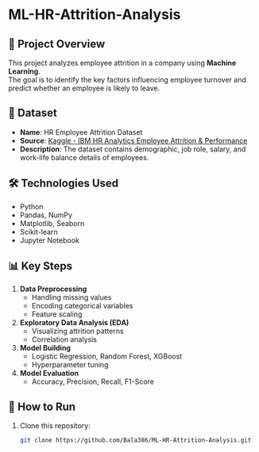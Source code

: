 # ML-HR-Attrition-Analysis

## 📌 Project Overview
This project analyzes employee attrition in a company using **Machine Learning**.  
The goal is to identify the key factors influencing employee turnover and predict whether an employee is likely to leave.

## 📂 Dataset
- **Name**: HR Employee Attrition Dataset  
- **Source**: [Kaggle - IBM HR Analytics Employee Attrition & Performance](https://www.kaggle.com/datasets/pavansubhasht/ibm-hr-analytics-attrition-dataset)  
- **Description**: The dataset contains demographic, job role, salary, and work-life balance details of employees.

## 🛠️ Technologies Used
- Python
- Pandas, NumPy
- Matplotlib, Seaborn
- Scikit-learn
- Jupyter Notebook

## 📊 Key Steps
1. **Data Preprocessing**  
   - Handling missing values  
   - Encoding categorical variables  
   - Feature scaling  
2. **Exploratory Data Analysis (EDA)**  
   - Visualizing attrition patterns  
   - Correlation analysis  
3. **Model Building**  
   - Logistic Regression, Random Forest, XGBoost  
   - Hyperparameter tuning  
4. **Model Evaluation**  
   - Accuracy, Precision, Recall, F1-Score  

## 🚀 How to Run
1. Clone this repository:
   ```bash
   git clone https://github.com/Bala386/ML-HR-Attrition-Analysis.git
